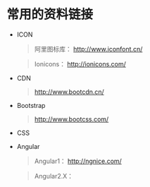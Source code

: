 ﻿# 常用的资料链接

* ICON  

  >阿里图标库： http://www.iconfont.cn/  

  >Ionicons： http://ionicons.com/  


* CDN  

  >http://www.bootcdn.cn/

* Bootstrap  

  >http://www.bootcss.com/

* CSS  


* Angular  

  >Angular1： http://ngnice.com/  

  >Angular2.X： 
